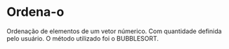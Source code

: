 # Ordena-o
Ordenação de elementos de um vetor númerico.
Com quantidade definida pelo usuário.
O método utilizado foi o BUBBLESORT.

